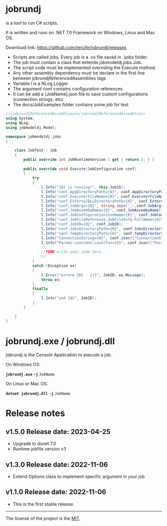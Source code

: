 
# jobrundj

is a tool to run C# scripts.  

It is written and runs on .NET 7.0 Framework on Windows, Linux and Mac OS.

Download link: <https://github.com/renzfe/jobrundj/releases>

- Scripts are called jobs. Every job is a .cs file saved in .\jobs folder.  
- The job must contain a class that extends jobmodeldj.jobs.Job.  
- The script code must be implemented overriding the Execute method.  
- Any other assembly dependency must be declare in the first line between jobrundjReferencedAssemblies tags
- Variable l is a NLog.Logger
- The argument conf contains configuration references
- It can be add a [JobName].json file to save custom configurations (connection strings, etc)
- The docs/JobExamples folder contains some job for test

```c#
//<jobrundjReferencedAssemblies></jobrundjReferencedAssemblies>  
using System;  
using NLog;  
using jobmodeldj.Model;  
  
namespace jobmodeldj.jobs  
{  

    class JobTest : Job  
    {  
        public override int JobRuntimeVersion { get { return 3; } }  
  
        public override void Execute(JobConfiguration conf) 
        {
            try
            {
                l.Info("{0} is running!", this.JobID);
                l.Info("conf.AppDirectoryPath={0}", conf.AppDirectoryPath);
                l.Info("conf.ExecuterFileName={0}", conf.ExecuterFileName);
                l.Info("conf.ExternalDLLDirectoryPath={0}", conf.ExternalDLLDirectoryPath);
                l.Info("conf.JobArgs={0}", string.Join(',',conf.JobArgs));
                l.Info("conf.JobAssembyName={0}", conf.JobAssembyName);
                l.Info("conf.JobConfigurationJsonName={0}", conf.JobConfigurationJsonName);
                l.Info("conf.JobFileReference.JobFileInfo.FullName={0}", conf.JobFileReference.JobFileInfo.FullName);
                l.Info("conf.JobID={0}", conf.JobID);
                l.Info("conf.JobsDirectoryPath={0}", conf.JobsDirectoryPath);
                l.Info("conf.TempDirectoryPath={0}", conf.TempDirectoryPath);
                l.Info("ConnectionString={0}", conf.Json?["ConnectionString"]);
                l.Info("Params:LevelOne:LevelTwo={0}", conf.Json?["Params:LevelOne:LevelTwo"]);
                //
                //TODO write your code here..
                //
            }
            catch (Exception ex)
            {
                l.Error("errore {0} - {1}", JobID, ex.Message);
                throw ex;
            }
            finally
            {
                l.Info("end {0}", JobID);
            }
        }
  
    }
}
```

# jobrundj.exe / jobrundj.dll

jobrundj is the Console Application to execute a job.

On Windows OS:

**`jobrundj.exe`** **`-j`** `JobName`  

On Linux or Mac OS:

**`dotnet jobrundj.dll`** **`-j`** `JobName`  

# Release notes


## v1.5.0 Release date: 2023-04-25

- Upgrade to donet 7.0 
- Runtime jobfile version v3


## v1.3.0 Release date: 2022-11-06

- Extend Options class to implement specific argument in your job


## v1.1.0 Release date: 2022-11-06

- This is the first stable release.


---
The license of the project is the [MIT](LICENSE).
